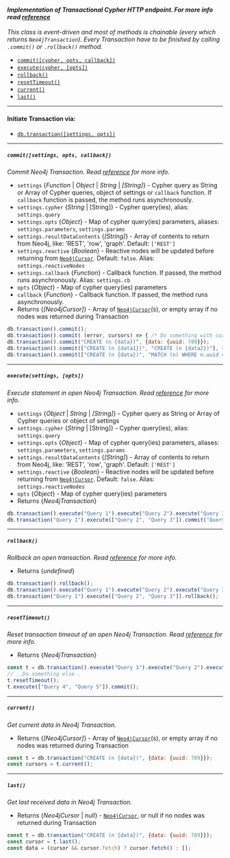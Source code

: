 #### *Implementation of Transactional Cypher HTTP endpoint. For more info read [reference](http://neo4j.com/docs/2.3.8/rest-api-transactional.html)*

*This class is event-driven and most of methods is chainable (every which returns `Neo4jTransaction`).*
*Every Transaction have to be finished by calling `.commit()` or `.rollback()` method.*

 - [`commit([cypher, opts, callback])`](#commitsettings-opts-callback)
 - [`execute(cypher, [opts])`](#executesettings-opts)
 - [`rollback()`](#rollback)
 - [`resetTimeout()`](#resettimeout)
 - [`current()`](#current)
 - [`last()`](#last)

---

#### Initiate Transaction via:
 - [`db.transaction([settings, opts])`](https://github.com/VeliovGroup/neo4j-fiber/wiki/Neo4jDB-Class#transactionsettings-opts)

---

##### `commit([settings, opts, callback])`
*Commit Neo4j Transaction. Read [reference](http://neo4j.com/docs/2.3.8/rest-api-transactional.html#rest-api-commit-an-open-transaction) for more info.*
 - `settings` {*Function* | *Object* | *String* | *[String]*} - Cypher query as String or Array of Cypher queries, object of settings or `callback` function. If `callback` function is passed, the method runs asynchronously.
 - `settings.cypher` {*String* | [String]} - Cypher query(ies), alias: `settings.query`
 - `settings.opts` {*Object*} - Map of cypher query(ies) parameters, aliases: `settings.parameters`, `settings.params`
 - `settings.resultDataContents` {*[String]*} - Array of contents to return from Neo4j, like: 'REST', 'row', 'graph'. Default: `['REST']`
 - `settings.reactive` {*Boolean*} - Reactive nodes will be updated before returning from [`Neo4jCursor`](https://github.com/VeliovGroup/neo4j-fiber/wiki/Neo4jCursor-Class). Default: `false`. Alias: `settings.reactiveNodes`
 - `settings.callback` {*Function*} - Callback function. If passed, the method runs asynchronously. Alias: `settings.cb`
 - `opts` {*Object*} - Map of cypher query(ies) parameters
 - `callback` {*Function*} - Callback function. If passed, the method runs asynchronously.
 - Returns {*[Neo4jCursor]*} - Array of [`Neo4jCursor`](https://github.com/VeliovGroup/neo4j-fiber/wiki/Neo4jCursor-Class)(s), or empty array if no nodes was returned during Transaction
```js
db.transaction().commit();
db.transaction().commit( (error, cursors) => { /* Do something with cursors */});
db.transaction().commit("CREATE (n {data})", {data: {uuid: 789}});
db.transaction().commit(["CREATE (n {data1})", "CREATE (n {data2})"], {data1: {uuid: 789}, data2: {uuid: 342}});
db.transaction().commit(["CREATE (n {data})", "MATCH (n) WHERE n.uuid = {data.uuid} RETURN n"], [{data: {uuid: 789}}], (error, cursors) => { cursors[1].fetch(); });
```

---

##### `execute(settings, [opts])`
*Execute statement in open Neo4j Transaction. Read [reference](http://neo4j.com/docs/2.3.8/rest-api-transactional.html#rest-api-execute-statements-in-an-open-transaction) for more info.*
 - `settings` {*Object* | *String* | *[String]*} - Cypher query as String or Array of Cypher queries or object of settings
 - `settings.cypher` {*String* | [String]} - Cypher query(ies), alias: `settings.query`
 - `settings.opts` {*Object*} - Map of cypher query(ies) parameters, aliases: `settings.parameters`, `settings.params`
 - `settings.resultDataContents` {*[String]*} - Array of contents to return from Neo4j, like: 'REST', 'row', 'graph'. Default: `['REST']`
 - `settings.reactive` {*Boolean*} - Reactive nodes will be updated before returning from [`Neo4jCursor`](https://github.com/VeliovGroup/neo4j-fiber/wiki/Neo4jCursor-Class). Default: `false`. Alias: `settings.reactiveNodes`
 - `opts` {*Object*} - Map of cypher query(ies) parameters
 - Returns {*Neo4jTransaction*}
```js
db.transaction().execute("Query 1").execute("Query 2").execute("Query 3").commit();
db.transaction("Query 1").execute(["Query 2", "Query 3"]).commit("Query 4");
```

---

##### `rollback()`
*Rollback an open transaction. Read [reference](http://neo4j.com/docs/2.3.8/rest-api-transactional.html#rest-api-rollback-an-open-transaction) for more info.*
 - Returns {*undefined*}
```js
db.transaction().rollback();
db.transaction().execute("Query 1").execute("Query 2").execute("Query 3").rollback();
db.transaction("Query 1").execute(["Query 2", "Query 3"]).rollback();
```

---

##### `resetTimeout()`
*Reset transaction timeout of an open Neo4j Transaction. Read [reference](http://neo4j.com/docs/2.3.8/rest-api-transactional.html#rest-api-reset-transaction-timeout-of-an-open-transaction) for more info.*
 - Returns {*Neo4jTransaction*}
```js
const t = db.transaction().execute("Query 1").execute("Query 2").execute("Query 3");
// ..Do something else..
t.resetTimeout();
t.execute(["Query 4", "Query 5"]).commit();
```

---

##### `current()`
*Get current data in Neo4j Transaction.*
 - Returns {*[Neo4jCursor]*} - Array of [`Neo4jCursor`](https://github.com/VeliovGroup/neo4j-fiber/wiki/Neo4jCursor-Class)(s), or empty array if no nodes was returned during Transaction
```js
const t = db.transaction("CREATE (n {data})", {data: {uuid: 789}});
const cursors = t.current();
```

---

##### `last()`
*Get last received data in Neo4j Transaction.*
 - Returns {*Neo4jCursor* | *null*} - [`Neo4jCursor`](https://github.com/VeliovGroup/neo4j-fiber/wiki/Neo4jCursor-Class), or null if no nodes was returned during Transaction
```js
const t = db.transaction("CREATE (n {data})", {data: {uuid: 789}});
const cursor = t.last();
const data = (cursor && cursor.fetch) ? cursor.fetch() : [];
```